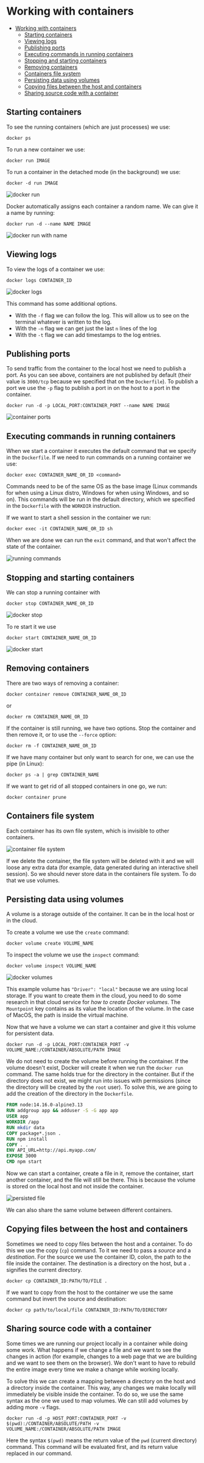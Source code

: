 # Working with containers

- [Working with containers](#working-with-containers)
  - [Starting containers](#starting-containers)
  - [Viewing logs](#viewing-logs)
  - [Publishing ports](#publishing-ports)
  - [Executing commands in running containers](#executing-commands-in-running-containers)
  - [Stopping and starting containers](#stopping-and-starting-containers)
  - [Removing containers](#removing-containers)
  - [Containers file system](#containers-file-system)
  - [Persisting data using volumes](#persisting-data-using-volumes)
  - [Copying files between the host and containers](#copying-files-between-the-host-and-containers)
  - [Sharing source code with a container](#sharing-source-code-with-a-container)

## Starting containers

To see the running containers (which are just processes) we use:

``` shell
docker ps
```

To run a new container we use:

``` shell
docker run IMAGE
```

To run a container in the detached mode (in the background) we use:

``` shell
docker -d run IMAGE
```

![docker run](img/01_docker_run.png)

Docker automatically assigns each container a random name. We can give it a name by running:

``` shell
docker run -d --name NAME IMAGE
```

![docker run with name](img/02_docker_run_with_name.png)

## Viewing logs

To view the logs of a container we use:

``` shell
docker logs CONTAINER_ID
```

![docker logs](img/03_docker_logs.png)

This command has some additional options.

- With the `-f` flag we can follow the log. This will allow us to see on the terminal whatever is written to the log.
- With the `-n` flag we can get just the last `n` lines of the log
- With the `-t` flag we can add timestamps to the log entries.

## Publishing ports

To send traffic from the container to the local host we need to publish a port. As you can see above, containers are not published by default (their value is `3000/tcp` because we specified that on the `Dockerfile`). To publish a port we use the `-p` flag to publish a port in on the host to a port in the container.

``` shell
docker run -d -p LOCAL_PORT:CONTAINER_PORT --name NAME IMAGE
```

![container ports](img/04_container_ports.png)

## Executing commands in running containers

When we start a container it executes the default command that we specify in the `Dockerfile`. If we need to run commands on a running container we use:

``` shell
docker exec CONTAINER_NAME_OR_ID <command>
```

Commands need to be of the same OS as the base image (Linux commands for when using a Linux distro, Windows for when using Windows, and so on). This commands will be run in the default directory, which we specified in the `Dockerfile` with the `WORKDIR` instruction.

If we want to start a shell session in the container we run:

``` shell
docker exec -it CONTAINER_NAME_OR_ID sh
```

When we are done we can run the `exit` command, and that won't affect the state of the container.

![running commands](img/05_running_commands.png)

## Stopping and starting containers

We can stop a running container with

``` shell
docker stop CONTAINER_NAME_OR_ID
```

![docker stop](img/07_docker_stop.png)

To re start it we use

``` shell
docker start CONTAINER_NAME_OR_ID
```

![docker start](img/08_docker_start.png)

## Removing containers

There are two ways of removing a container:

``` shell
docker container remove CONTAINER_NAME_OR_ID
```

or

``` shell
docker rm CONTAINER_NAME_OR_ID
```

If the container is still running, we have two options. Stop the container and then remove it, or to use the `--force` option:

``` shell
docker rm -f CONTAINER_NAME_OR_ID
```

If we have many container but only want to search for one, we can use the pipe (in Linux):

``` shell
docker ps -a | grep CONTAINER_NAME
```

If we want to get rid of all stopped containers in one go, we run:

``` shell
docker container prune
```

## Containers file system

Each container has its own file system, which is invisible to other containers.

![container file system](img/09_container_file_system.png)

If we delete the container, the file system will be deleted with it and we will loose any extra data (for example, data generated during an interactive shell session). So we should never store data in the containers file system. To do that we use volumes.

## Persisting data using volumes

A volume is a storage outside of the container. It can be in the local host or in the cloud.

To create a volume we use the `create` command:

``` shell
docker volume create VOLUME_NAME
```

To inspect the volume we use the `inspect` command:

``` shell
docker volume inspect VOLUME_NAME
```

![docker volumes](img/10_volumes.png)

This example volume has `"Driver": "local"` because we are using local storage. If you want to create them in the cloud, you need to do some research in that cloud service for *how to create Docker volumes*. The `Mountpoint` key contains as its value the location of the volume. In the case of MacOS, the path is inside the virtual machine.

Now that we have a volume we can start a container and give it this volume for persistent data.

``` shell
docker run -d -p LOCAL_PORT:CONTAINER_PORT -v VOLUME_NAME:/CONTAINER/ABSOLUTE/PATH IMAGE
```

We do not need to create the volume before running the container. If the volume doesn't exist, Docker will create it when we run the `docker run` command. The same holds true for the directory in the container. But if the directory does not exist, we might run into issues with permissions (since the directory will be created by the `root` user). To solve this, we are going to add the creation of the directory in the `Dockerfile`.

``` dockerfile
FROM node:14.16.0-alpine3.13
RUN addgroup app && adduser -S -G app app
USER app
WORKDIR /app
RUN mkdir data
COPY package*.json .
RUN npm install
COPY . .
ENV API_URL=http://api.myapp.com/
EXPOSE 3000
CMD npm start
```

Now we can start a container, create a file in it, remove the container, start another container, and the file will still be there. This is because the volume is stored on the local host and not inside the container.

![persisted file](img/11_persisted_file.png)

We can also share the same volume between different containers.

## Copying files between the host and containers

Sometimes we need to copy files between the host and a container. To do this we use the copy (`cp`) command. To it we need to pass a *source* and a *destination*. For the source we use the container ID, colon, the path to the file inside the container. The destination is a directory on the host, but a `.` signifies the current directory.

``` shell
docker cp CONTAINER_ID:PATH/TO/FILE .
```

If we want to copy from the host to the container we use the same command but invert the source and destination:

``` shell
docker cp path/to/local/file CONTAINER_ID:PATH/TO/DIRECTORY
```

## Sharing source code with a container

Some times we are running our project locally in a container while doing some work. What happens if we change a file and we want to see the changes in action (for example, changes to a web page that we are building and we want to see them on the browser). We don't want to have to rebuild the entire image every time we make a change while working locally.

To solve this we can create a mapping between a directory on the host and a directory inside the container. This way, any changes we make locally will immediately be visible inside the container. To do so, we use the same syntax as the one we used to map volumes. We can still add volumes by adding more `-v` flags.

``` shell
docker run -d -p HOST_PORT:CONTAINER_PORT -v $(pwd):/CONTAINER/ABSOLUTE/PATH -v VOLUME_NAME:/CONTAINER/ABSOLUTE/PATH IMAGE
```

Here the syntax `$(pwd)` means the return value of the `pwd` (current directory) command. This command will be evaluated first, and its return value replaced in our command.

